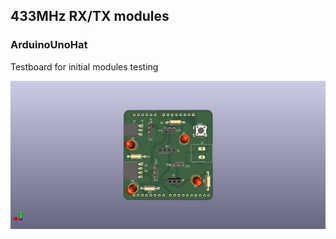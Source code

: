 ## 433MHz RX/TX modules

### ArduinoUnoHat

Testboard for initial modules testing

![Testboard](./ArduinoUnoHat/img/ArduinoUnoHat.png)
